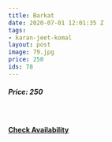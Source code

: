 ```yaml
---
title: Barkat
date: 2020-07-01 12:01:35 Z
tags:
- karan-jeet-komal
layout: post
image: 79.jpg
price: 250
ids: 78
---
```


<h5>Price: 250</h5><br>

<h4><a class="add-cart cart1" href="{{ site.baseurl }}/books#78"><b>Check Availability</b></a></h4>

<body>
 <script src="{{ site.baseurl }}/js/main.js"></script>
 </body>